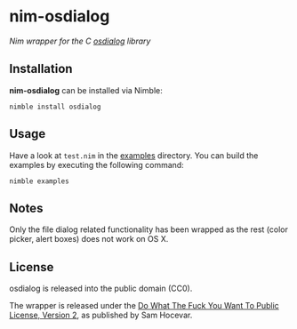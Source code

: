 # nim-osdialog

*Nim wrapper for the C [osdialog](https://github.com/AndrewBelt/osdialog)
library*

## Installation

**nim-osdialog** can be installed via Nimble:

    nimble install osdialog

## Usage

Have a look at `test.nim` in the [examples](/examples) directory. You can
build the examples by executing the following command:

    nimble examples

## Notes

Only the file dialog related functionality has been wrapped as the rest (color
picker, alert boxes) does not work on OS X.

## License

osdialog is released into the public domain (CC0).

The wrapper is released under the [Do What The Fuck You Want To Public
License, Version 2](http://www.wtfpl.net/), as published by Sam Hocevar.

